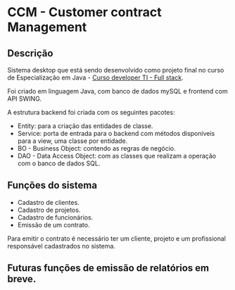 # CCM - Customer contract Management

## Descrição
Sistema desktop que está sendo desenvolvido como projeto final no curso de Especialização em Java - [Curso developer TI - Full stack](https://www.devtisul.com.br/).

Foi criado em linguagem Java, com banco de dados mySQL e frontend com API SWING.

A estrutura backend foi criada com os seguintes pacotes:
- Entity: para a criação das entidades de classe.
- Service: porta de entrada para o backend com métodos disponíveis para a view, uma classe por entidade.
- BO - Business Object: contendo as regras de negócio.
- DAO - Data Access Object: com as classes que realizam a operação com o banco de dados SQL.


## Funções do sistema
- Cadastro de clientes.
- Cadastro de projetos.
- Cadastro de funcionários.
- Emissão de um contrato.

Para emitir o contrato é necessário ter um cliente, projeto e um profissional responsável cadastrados no sistema.

## Futuras funções de emissão de relatórios em breve.
